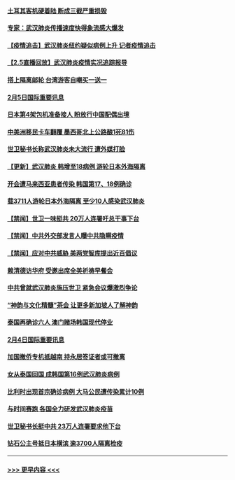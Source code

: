 #### [土耳其客机硬着陆 断成三截严重损毁](../pages/prog202/a102770239.md?t=02060555) 
#### [专家：武汉肺炎传播速度快得象流感大爆发](../pages/prog202/a102770132.md?t=02060555) 
#### [【疫情追击】武汉肺炎纽约疑似病例上升 记者疫情追击](../pages/prog202/a102770000.md?t=02060555) 
#### [【2.5直播回放】武汉肺炎疫情实况追踪报导](../pages/prog202/a102769913.md?t=02060555) 
#### [搭上隔离邮轮 台湾游客自嘲买一送一](../pages/prog202/a102769845.md?t=02060555) 
#### [2月5日国际重要讯息](../pages/prog202/a102769821.md?t=02060555) 
#### [日本第4架包机准备接人 盼放行中国配偶出境](../pages/prog202/a102769765.md?t=02060555) 
#### [中美洲移民卡车翻覆 墨西哥北上公路酿1死81伤](../pages/prog202/a102769703.md?t=02060555) 
#### [世卫秘书长称武汉肺炎未大流行 遭外媒打脸](../pages/prog202/a102769679.md?t=02060555) 
#### [【更新】武汉肺炎 韩增至18病例 游轮日本外海隔离](../pages/prog202/a102758911.md?t=02060555) 
#### [开会遭马来西亚患者传染 韩国第17、18例确诊](../pages/prog202/a102769600.md?t=02060555) 
#### [载3711人游轮日本外海隔离 至少10人感染武汉肺炎](../pages/prog202/a102769538.md?t=02060555) 
#### [【禁闻】世卫一味挺共 20万人连署吁总干事下台](../pages/prog202/a102769445.md?t=02060555) 
#### [【禁闻】中共外交部发言人曝中共隐瞒疫情](../pages/prog202/a102769400.md?t=02060555) 
#### [【禁闻】应对中共威胁 美两党智库提出近百倡议](../pages/prog202/a102769357.md?t=02060555) 
#### [赖清德访华府  受邀出席全美祈祷早餐会](../pages/prog202/a102769350.md?t=02060555) 
#### [中共曾就武汉肺炎施压世卫 紧急会议爆激烈争论](../pages/prog202/a102769312.md?t=02060555) 
#### [“神韵与文化精髓”茶会 让更多新加坡人了解神韵](../pages/prog202/a102769286.md?t=02060555) 
#### [泰国再确诊六人 澳门赌场韩国现代停业](../pages/prog202/a102769239.md?t=02060555) 
#### [2月4日国际重要讯息](../pages/prog202/a102768884.md?t=02060555) 
#### [加国撤侨专机抵越南 持永居签证者或可撤离](../pages/prog202/a102768877.md?t=02060555) 
#### [女从泰国回国 成韩国第16例武汉肺炎病例](../pages/prog202/a102768669.md?t=02060555) 
#### [比利时出现首宗确诊病例 大马公民遭传染累计10例](../pages/prog202/a102768824.md?t=02060555) 
#### [与时间赛跑 各国全力研发武汉肺炎疫苗](../pages/prog202/a102768738.md?t=02060555) 
#### [世卫秘书长挺中共 23万人连署要求他下台](../pages/prog202/a102768717.md?t=02060555) 
#### [钻石公主号抵日本横滨 逾3700人隔离检疫](../pages/prog202/a102768714.md?t=02060555) 

----
#### [ >>> 更早内容 <<< ](../indexes/prog202-earlier.md)
